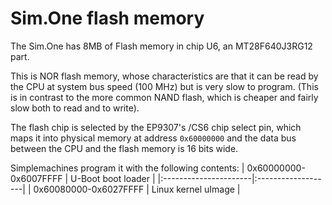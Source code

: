 # Sim.One flash memory #

The Sim.One has 8MB of Flash memory in chip U6, an MT28F640J3RG12 part.

This is NOR flash memory, whose characteristics are that it can be read by the CPU at system bus speed (100 MHz) but is very slow to program.  (This is in contrast to the more common NAND flash, which is cheaper and fairly slow both to read and to write).

The flash chip is selected by the EP9307's /CS6 chip select pin, which maps it into physical memory at address `0x60000000` and the data bus between the CPU and the flash memory is 16 bits wide.

Simplemachines program it with the following contents:
| 0x60000000-0x6007FFFF | U-Boot boot loader |
|:----------------------|:-------------------|
| 0x60080000-0x6027FFFF | Linux kernel uImage |